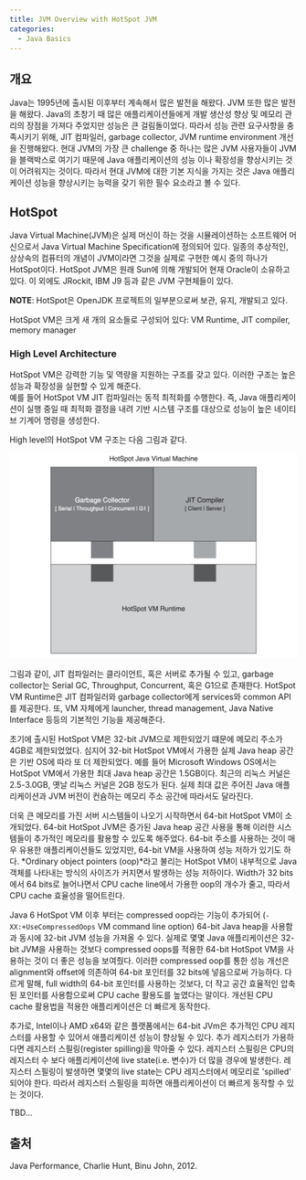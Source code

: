 ```yaml
---
title: JVM Overview with HotSpot JVM
categories: 
  - Java Basics
---
```


## 개요
Java는 1995년에 출시된 이후부터 계속해서 많은 발전을 해왔다. JVM 또한 많은 발전을 해왔다. Java의 초창기 때 많은 애플리케이션들에게 개발 생산성 향상 및 메모리 관리의 장점을 가져다 주었지만 성능은 큰 걸림돌이었다. 따라서 성능 관련 요구사항을 충족시키기 위해, JIT 컴파일러, garbage collector, JVM runtime environment 개선을 진행해왔다. 현대 JVM의 가장 큰 challenge 중 하나는 많은 JVM 사용자들이 JVM을 블랙박스로 여기기 때문에 Java 애플리케이션의 성능 이나 확장성을 향상시키는 것이 어려워지는 것이다. 따라서 현대 JVM에 대한 기본 지식을 가지는 것은 Java 애플리케이션 성능을 향상시키는 능력을 갖기 위한 필수 요소라고 볼 수 있다.

## HotSpot
Java Virtual Machine(JVM)은 실제 머신이 하는 것을 시뮬레이션하는 소프트웨어 머신으로서 Java Virtual Machine Specification에 정의되어 있다. 일종의 추상적인, 상상속의 컴퓨터의 개념이 JVM이라면 그것을 실제로 구현한 예시 중의 하나가 HotSpot이다. HotSpot JVM은 원래 Sun에 의해 개발되어 현재 Oracle이 소유하고 있다. 이 외에도 JRockit, IBM J9 등과 같은 JVM 구현체들이 있다.

**NOTE**: HotSpot은 OpenJDK 프로젝트의 일부분으로써 보관, 유지, 개발되고 있다.

HotSpot VM은 크게 새 개의 요소들로 구성되어 있다: VM Runtime, JIT compiler, memory manager

### High Level Architecture
HotSpot VM은 강력한 기능 및 역량을 지원하는 구조를 갖고 있다. 이러한 구조는 높은 성능과 확장성을 실현할 수 있게 해준다.<br>
예를 들어 HotSpot VM JIT 컴파일러는 동적 최적화를 수행한다. 즉, Java 애플리케이션이 실행 중일 때 최적화 결정을 내려 기반 시스템 구조를 대상으로 성능이 높은 네이티브 기계어 명령을 생성한다.

High level의 HotSpot VM 구조는 다음 그림과 같다.

![HotSpot VM High Level Architecture](/assets/img/hotspot_architecture_high_level.png)

그림과 같이, JIT 컴파일러는 클라이언트, 혹은 서버로 추가될 수 있고, garbage collector는 Serial GC, Throughput, Concurrent, 혹은 G1으로 존재한다. HotSpot VM Runtime은 JIT 컴파일러와 garbage collector에게 services와 common API를 제공한다. 또, VM 자체에게 launcher, thread management, Java Native Interface 등등의 기본적인 기능을 제공해준다.

초기에 출시된 HotSpot VM은 32-bit JVM으로 제한되었기 떄문에 메모리 주소가 4GB로 제한되었었다. 심지어 32-bit HotSpot VM에서 가용한 실제 Java heap 공간은 기반 OS에 따라 또 더 제한되었다. 예를 들어 Microsoft Windows OS에서는 HotSpot VM에서 가용한 최대 Java heap 공간은 1.5GB이다. 최근의 리눅스 커널은 2.5-3.0GB, 옛날 리눅스 커널은 2GB 정도가 된다. 실제 최대 값은 주어진 Java 애플리케이션과 JVM 버전이 컨슘하는 메모리 주소 공간에 따라서도 달라진다.

더욱 큰 메모리를 가진 서버 시스템들이 나오기 시작하면서 64-bit HotSpot VM이 소개되었다. 64-bit HotSpot JVM은 증가된 Java heap 공간 사용을 통해 이러한 시스템들이 추가적인 메모리를 활용할 수 있도록 해주었다. 64-bit 주소를 사용하는 것이 매우 유용한 애플리케이션들도 있었지만, 64-bit VM을 사용하여 성능 저하가 있기도 하다. *Ordinary object pointers (oop)*라고 불리는 HotSpot VM이 내부적으로 Java 객체를 나타내는 방식의 사이즈가 커지면서 발생하는 성능 저하이다. Width가 32 bits에서 64 bits로 늘어나면서 CPU cache line에서 가용한 oop의 개수가 줄고, 따라서 CPU cache 효율성을 떨어트린다.

Java 6 HotSpot VM 이후 부터는 compressed oop라는 기능이 추가되어 (`-XX:+UseCompressedOops` VM command line option) 64-bit Java heap을 사용함과 동시에 32-bit JVM 성능을 가져올 수 있다. 실제로 몇몇 Java 애플리케이션은 32-bit JVM을 사용하는 것보다 compressed oops를 적용한 64-bit HotSpot VM을 사용하는 것이 더 좋은 성능을 보여줬다. 이러한 compressed oop를 통한 성능 개선은 alignment와 offset에 의존하여 64-bit 포인터를 32 bits에 넣음으로써 가능하다. 다르게 말해, full width의 64-bit 포인터를 사용하는 것보다, 더 작고 공간 효율적인 압축된 포인터를 사용함으로써 CPU cache 활용도를 높였다는 말이다. 개선된 CPU cache 활용법을 적용한 애플리케이션은 더 빠르게 동작한다.

추가로, Intel이나 AMD x64와 같은 플랫폼에서는 64-bit JVm은 추가적인 CPU 레지스터를 사용할 수 있어서 애플리케이션 성능이 향상될 수 있다. 추가 레지스터가 가용하다면 레지스터 스필링(register spilling)을 막아줄 수 있다. 레지스터 스필링은 CPU의 레지스터 수 보다 애플리케이션에 live state(i.e. 변수)가 더 많을 경우에 발생한다. 레지스터 스필링이 발생하면 몇몇의 live state는 CPU 레지스터에서 메모리로 'spilled' 되어야 한다. 따라서 레지스터 스필링을 피하면 애플리케이션이 더 빠르게 동작할 수 있는 것이다.

TBD...

## 출처
Java Performance, Charlie Hunt, Binu John, 2012. 